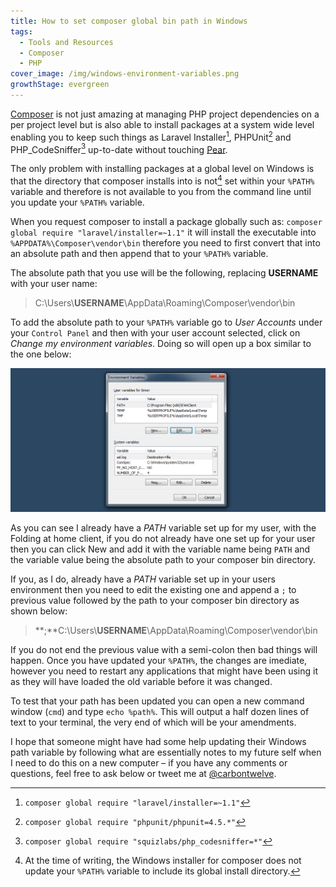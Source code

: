```yaml
---
title: How to set composer global bin path in Windows
tags:
  - Tools and Resources
  - Composer
  - PHP
cover_image: /img/windows-environment-variables.png
growthStage: evergreen
---
```


[Composer](https://getcomposer.org/) is not just amazing at managing PHP project dependencies on a per project level but is also able to install packages at a system wide level enabling you to keep such things as Laravel Installer[^1], PHPUnit[^2] and PHP_CodeSniffer[^3] up-to-date without touching [Pear](http://pear.php.net/).

The only problem with installing packages at a global level on Windows is that the directory that composer installs into is not[^4] set within your `%PATH%` variable and therefore is not available to you from the command line until you update your `%PATH%` variable.

When you request composer to install a package globally such as: `composer global require "laravel/installer=~1.1"` it will install the executable into `%APPDATA%\Composer\vendor\bin` therefore you need to first convert that into an absolute path and then append that to your `%PATH%` variable.

The absolute path that you use will be the following, replacing **USERNAME** with your user name:

> C:\Users\\**USERNAME**\AppData\Roaming\Composer\vendor\bin

To add the absolute path to your `%PATH%` variable go to *User Accounts* under your `Control Panel` and then with your user account selected, click on *Change my environment variables*. Doing so will open up a box similar to the one below:

![Windows Environment Variables](/img/windows-environment-variables.png "Windows Environment Variables")

As you can see I already have a *PATH* variable set up for my user, with the Folding at home client, if you do not already have one set up for your user then you can click New and add it with the variable name being `PATH` and the variable value being the absolute path to your composer bin directory.

If you, as I do, already have a *PATH* variable set up in your users environment then you need to edit the existing one and append a `;` to previous value followed by the path to your composer bin directory as shown below:

> **;**C:\Users\\**USERNAME**\AppData\Roaming\Composer\vendor\bin

If you do not end the previous value with a semi-colon then bad things will happen. Once you have updated your `%PATH%`, the changes are imediate, however you need to restart any applications that might have been using it as they will have loaded the old variable before it was changed.

To test that your path has been updated you can open a new command window (`cmd`) and type `echo %path%`. This will output a half dozen lines of text to your terminal, the very end of which will be your amendments. 

I hope that someone might have had some help updating their Windows path variable by following what are essentially notes to my future self when I need to do this on a new computer &ndash; if you have any comments or questions, feel free to ask below or tweet me at [@carbontwelve](https://twitter.com/carbontwelve).

[^1]: `composer global require "laravel/installer=~1.1"`
[^2]: `composer global require "phpunit/phpunit=4.5.*"`
[^3]: `composer global require "squizlabs/php_codesniffer=*"`
[^4]: At the time of writing, the Windows installer for composer does not update your `%PATH%` variable to include its global install directory.